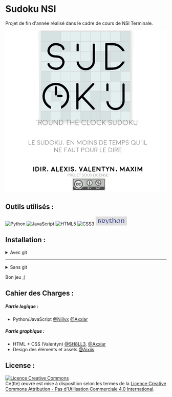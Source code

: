 # Sudoku NSI
Projet de fin d'année réalisé dans le cadre de cours de NSI Terminale.

![image](/media/img/affiche.png)

## Outils utilisés :
![Python](https://img.shields.io/badge/python-3670A0?style=for-the-badge&logo=python&logoColor=ffdd54) ![JavaScript](https://img.shields.io/badge/javascript-%23323330.svg?style=for-the-badge&logo=javascript&logoColor=%23F7DF1E) ![HTML5](https://img.shields.io/badge/html5-%23E34F26.svg?style=for-the-badge&logo=html5&logoColor=white) ![CSS3](https://img.shields.io/badge/css3-%231572B6.svg?style=for-the-badge&logo=css3&logoColor=white) [![Image](media/img/brython.jpg)](https://brython.info/index.html)

## Installation :
<details>
<summary>Avec git</summary>
   
  - Clonez le repo
    * `git clone https://github.com/Niilyx/sudoku-nsi.git` via HTTPS
    * `git clone git@github.com:Niilyx/sudoku-nsi.git` via SSH
  - Ouvrez le fichier [index.html](/index.html) avec votre navigateur
 </details>
 <hr>
<details>
<summary>Sans git</summary>
   
   - Téléchargez le ZIP
   ![image](https://user-images.githubusercontent.com/70155662/161449192-3e8b18bd-d520-430c-aacb-e04c4cd9d77f.png)
   ![image](https://user-images.githubusercontent.com/70155662/161449316-794de1f3-183b-4441-bf16-1b7c3f29e903.png)
   - Déziper les fichiers
   - Ouvrez le fichier [index.html](/index.html) avec votre navigateur
</details>

 
 Bon jeu ;)

## Cahier des Charges :
##### Partie logique :
- Python/JavaScript [@Niilyx](https://github.com/Niilyx) [@Axxiar](https://github.com/Axxiar)

##### Partie graphique :
- HTML + CSS (Valentyn) [@SH8LL3](https://github.com/SH8LL3), [@Axxiar](https://github.com/Axxiar)
- Design des éléments et assets [@Aixiis](https://github.com/Aixiis)

## License : 
<a rel="license" href="http://creativecommons.org/licenses/by-nc/4.0/"><img alt="Licence Creative Commons" style="border-width:0" src="https://i.creativecommons.org/l/by-nc/4.0/88x31.png" /></a><br />Ce(tte) œuvre est mise à disposition selon les termes de la <a rel="license" href="http://creativecommons.org/licenses/by-nc/4.0/">Licence Creative Commons Attribution - Pas d’Utilisation Commerciale 4.0 International</a>.
